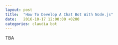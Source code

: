 ```yaml
---
layout: post
title:  "How To Develop A Chat Bot With Node.js"
date:   2016-10-17 12:00:00 +0200
categories: claudia bot
---
```

TBA
